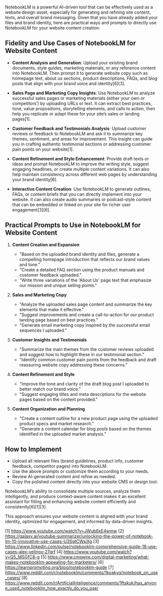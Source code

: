 NotebookLM is a powerful AI-driven tool that can be effectively used as a website design asset, especially for generating and refining site content, texts, and overall brand messaging. Given that you have already added your files and brand identity, here are practical ways and prompts to directly use NotebookLM for your website content creation:

## Fidelity and Use Cases of NotebookLM for Website Content

- **Content Analysis and Generation**: Upload your existing brand documents, style guides, marketing materials, or any reference content into NotebookLM. Then prompt it to generate website copy such as homepage text, about us sections, product descriptions, FAQs, and blog posts that align with your brand voice and identity[6][3].

- **Sales Page and Marketing Copy Insights**: Use NotebookLM to analyze successful sales pages or marketing materials (either your own or competitors’) by uploading URLs or text. It can extract best practices, tone, value propositions, storytelling elements, and calls to action, then help you replicate or adapt these for your site’s sales or landing pages[1].

- **Customer Feedback and Testimonials Analysis**: Upload customer reviews or feedback to NotebookLM and ask it to summarize key themes, sentiment, and areas for improvement. This insight can guide you in crafting authentic testimonial sections or addressing customer pain points on your website[1].

- **Content Refinement and Style Enhancement**: Provide draft texts or ideas and prompt NotebookLM to improve the writing style, suggest engaging headlines, or create multiple content variations. It can also help maintain consistency across different web pages by understanding your brand identity[6].

- **Interactive Content Creation**: Use NotebookLM to generate outlines, FAQs, or content briefs that you can directly implement into your website. It can also create audio summaries or podcast-style content that can be embedded or linked on your site for richer user engagement[3][6].

## Practical Prompts to Use in NotebookLM for Website Content

1. **Content Creation and Expansion**
   - "Based on the uploaded brand identity and files, generate a compelling homepage introduction that reflects our brand values and tone."
   - "Create a detailed FAQ section using the product manuals and customer feedback uploaded."
   - "Write three variations of the 'About Us' page text that emphasize our mission and unique selling points."

2. **Sales and Marketing Copy**
   - "Analyze the uploaded sales page content and summarize the key elements that make it effective."
   - "Suggest improvements and create a call-to-action for our product landing page based on best practices."
   - "Generate email marketing copy inspired by the successful email sequences I uploaded."

3. **Customer Insights and Testimonials**
   - "Summarize the main themes from the customer reviews uploaded and suggest how to highlight these in our testimonial section."
   - "Identify common customer pain points from the feedback and draft reassuring website copy addressing these concerns."

4. **Content Refinement and Style**
   - "Improve the tone and clarity of the draft blog post I uploaded to better match our brand voice."
   - "Suggest engaging titles and meta descriptions for the website pages based on the content provided."

5. **Content Organization and Planning**
   - "Create a content outline for a new product page using the uploaded product specs and market research."
   - "Generate a content calendar for blog posts based on the themes identified in the uploaded market analysis."

## How to Implement

- Upload all relevant files (brand guidelines, product info, customer feedback, competitor pages) into NotebookLM.
- Use the above prompts or customize them according to your needs.
- Review AI-generated content and refine as needed.
- Copy the polished content directly into your website CMS or design tool.

NotebookLM’s ability to consolidate multiple sources, analyze them intelligently, and produce context-aware content makes it an excellent assistant for filling and enhancing website content efficiently and consistently[6][1][3].

This approach ensures your website content is aligned with your brand identity, optimized for engagement, and informed by data-driven insights.

[1] https://www.youtube.com/watch?v=JWub6xE4wmw
[2] https://galaxy.ai/youtube-summarizer/unlocking-the-power-of-notebook-lm-10-innovative-use-cases-U3SgtCWsjXg
[3] https://www.linkedin.com/pulse/notebooklm-comprehensive-guide-18-use-cases-alex-velinov-27grf
[4] https://www.youtube.com/watch?v=Q5_MSGfC8-g
[5] https://www.cmswire.com/digital-marketing/what-makes-notebooklm-appealing-for-marketers/
[6] https://learnprompting.org/blog/notebooklm-guide
[7] https://www.reddit.com/r/notebooklm/comments/1koakyq/notebook_on_use_cases/
[8] https://www.reddit.com/r/ArtificialInteligence/comments/1ftskuk/has_anyone_used_notebooklm_how_exactly_do_you_use/
